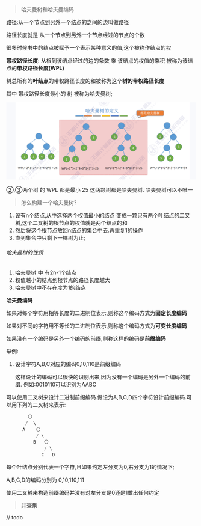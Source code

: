 > 哈夫曼树和哈夫曼编码

路径:从一个节点到另外一个结点的之间的边叫做路径

路径长度就是 从一个节点到另外一个节点经过的节点的个数

很多时候书中的结点被赋予一个表示某种意义的值,这个被称作结点的权

**带权路径长度**: 从根到该结点经过的边的条数 乘 该结点的权值的乘积 被称为该结点的**带权路径长度(WPL)**

树总所有的**叶结点**的带权路径长度的和被称为这个**树的带权路径长度**

其中 带权路径长度最小的 树 被称为哈夫曼树;

<img src="../../image/数据结构/image-20250309191326583.png" alt="image-20250309191326583" style="zoom:50%;" />

②,③两个树 的 WPL 都是最小 25 这两颗树都是哈夫曼树. 哈夫曼树可以不唯一

> 怎么构建一个哈夫曼树?

1. 设有n个结点,从中选择两个权值最小的结点 变成一颗只有两个叶结点的二叉树,这个二叉树的根节点的权值就是两个结点的和
2. 然后将这个根节点放回n结点的集合中去.再重复1的操作
3. 直到集合中只剩下一棵树为止;

###### 哈夫曼树的性质

1. 哈夫曼树 中 有2n-1个结点
2. 权值越小的结点到根节点的路径长度越大
3. 哈夫曼树中不存在度为1的结点

**哈夫曼编码**

如果对每个字符用相等长度的二进制位表示,则称这个编码方式为**固定长度编码**

如果对不同的字符用不等长的二进制位表示,则称这个编码方式为**可变长度编码**



如果没有一个编码是另外一个编码的前缀,则称这样的编码是**前缀编码**

举例:

1. 设计字符A,B,C对应的编码0,10,110是前缀编码 

   这样设计的编码可以很快的识别出来,因为没有一个编码是另外一个编码的前缀. 例如:0010110可以识别为AABC

​	可以使用二叉树来设计二进制前缀编码.假设为A,B,C,D四个字符设计前缀编码.可以用下列的二叉树来表示:

```c
        ⚪
       /  \
      A    ⚪
      	   / \
      	  B   ⚪
      	      / \
      	     C   D
```

每个叶结点分别代表一个字符,且如果约定左分支为0,右分支为1的情况下;

A,B,C,D的编码分别为 0,10,110,111 

使用二叉树来构造前缀编码并没有对左分支是0还是1做出任何约定

> **并查集**

// todo 